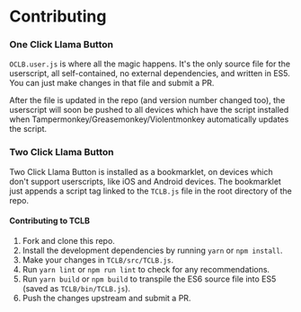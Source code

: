 # Contributing

### One Click Llama Button

`OCLB.user.js` is where all the magic happens. It's the only source file for the userscript, all self-contained, no external dependencies, and written in ES5. You can just make changes in that file and submit a PR.

After the file is updated in the repo (and version number changed too), the userscript will soon be pushed to all devices which have the script installed when Tampermonkey/Greasemonkey/Violentmonkey automatically updates the script.

### Two Click Llama Button

Two Click Llama Button is installed as a bookmarklet, on devices which don't support userscripts, like iOS and Android devices. The bookmarklet just appends a script tag linked to the `TCLB.js` file in the root directory of the repo.

#### Contributing to TCLB

1. Fork and clone this repo.
2. Install the development dependencies by running `yarn` or `npm install`.
3. Make your changes in `TCLB/src/TCLB.js`.
4. Run `yarn lint` or `npm run lint` to check for any recommendations.
5. Run `yarn build` or `npm build` to transpile the ES6 source file into ES5 (saved as `TCLB/bin/TCLB.js`).
6. Push the changes upstream and submit a PR.
